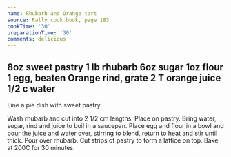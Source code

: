 ```yaml
---
name: Rhubarb and Orange tart
source: Rally cook book, page 183
cookTime: '30'
preparationTime: '30'
comments: delicious
---
```

8oz sweet pastry
1 lb rhubarb
6oz sugar
1oz flour
1 egg, beaten
Orange rind, grate
2 T orange juice
1/2 c water
---
Line a pie dish with sweet pastry.  

Wash rhubarb and cut into 2 1/2 cm lengths.  Place on pastry.  Bring water, sugar, rind and juice to boil in a saucepan.  Place egg and flour in a bowl and pour the juice and water over, stirring to blend, return to heat and stir until thick.  Pour over rhubarb.  Cut strips of pastry to form a lattice on top.  Bake at 200C for 30 minutes.

